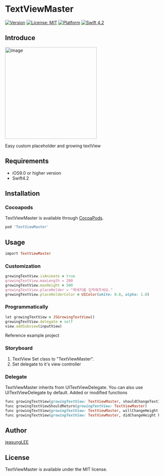 # TextViewMaster
[![Version](https://img.shields.io/cocoapods/v/TextViewMaster.svg?style=flat)](http://cocoapods.org/pods/TextViewMaster)
[![License: MIT](https://img.shields.io/badge/license-MIT-blue.svg?style=flat)](https://github.com/jeasungLEE/TextViewMaster/blob/master/LICENSE)
[![Platform](https://img.shields.io/cocoapods/p/TextViewMaster.svg?style=flat)](http://cocoapods.org/pods/TextViewMaster)
[![Swift 4.2](https://img.shields.io/badge/Swift-4.2-orange.svg?style=flat)](https://developer.apple.com/swift/)
## Introduce
<img width="300" alt="image" src="https://github.com/JeaSungLEE/TextViewMaster/blob/master/intro.gif">

Easy custom placeholder and growing textView

## Requirements
* iOS9.0 or higher version
* Swift4.2


## Installation
### Cocoapods

TextViewMaster is available through [CocoaPods](http://cocoapods.org).

```ruby
pod 'TextViewMaster'
```

## Usage

```ruby
import TextViewMaster
```
### Customization
```ruby
growingTextView.isAnimate = true                                               //에니메이션 사용여부
growingTextView.maxLength = 200                                                //최대 글자수
growingTextView.maxHeight = 500                                                //최대 높이 제한
growingTextView.placeHolder = "메세지를 입력해주세요."                               //플레이스홀더
growingTextView.placeHolderColor = UIColor(white: 0.8, alpha: 1.0)             //플레이스홀더 색상
```
### Programmatically
```ruby
let growingTextView = JSGrowingTextView()
growingTextView.delegate = self
view.addSubview(inputView)
```

Reference example project
        
### Storyboard
1. TextView Set class to "TextViewMaster".
2. Set delegate to it's view controller

### Delegate
TextViewMaster inherits from UITextViewDelegate.
You can also use UITextViewDelegate by default.
Added or modified functions
```ruby
func growingTextView(growingTextView: TextViewMaster, shouldChangeTextInRange range:NSRange, replacementText text:String) -> Bool
func growingTextViewShouldReturn(growingTextView: TextViewMaster) 
func growingTextView(growingTextView: TextViewMaster, willChangeHeight height:CGFloat)
func growingTextView(growingTextView: TextViewMaster, didChangeHeight height:CGFloat)
```

## Author
[jeasungLEE](https://github.com/jeasungLEE)

## License
TextViewMaster is available under the MIT license.
